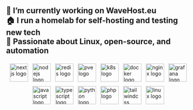 <h2 align="left">🔧 I’m currently working on WaveHost.eu<br>🏠 I run a homelab for self-hosting and testing new tech<br>🐧 Passionate about Linux, open-source, and automation</h4>

###
<div style="display: flex; justify-content: center; align-items: center; flex-wrap: wrap; gap: 12px;">
  <img src="https://cdn.jsdelivr.net/gh/devicons/devicon/icons/nextjs/nextjs-original.svg" height="50" alt="nextjs logo" />
  <img src="https://cdn.jsdelivr.net/gh/devicons/devicon/icons/nodejs/nodejs-original.svg" height="50" alt="nodejs logo" />
  <img src="https://cdn.jsdelivr.net/gh/devicons/devicon/icons/redis/redis-original.svg" height="50" alt="redis logo" />
  <img src="https://cdn.jsdelivr.net/gh/devicons/devicon/icons/proxmox/proxmox-original-wordmark.svg" height="50" alt="pve logo" />
  <img src="https://cdn.jsdelivr.net/gh/devicons/devicon/icons/kubernetes/kubernetes-original.svg" height="50" alt="k8s logo" />
  <img src="https://cdn.jsdelivr.net/gh/devicons/devicon/icons/docker/docker-original.svg" height="50" alt="docker logo" />
  <img src="https://cdn.jsdelivr.net/gh/devicons/devicon/icons/nginx/nginx-original.svg" height="50" alt="nginx logo" />
  <img src="https://cdn.jsdelivr.net/gh/devicons/devicon/icons/grafana/grafana-original.svg" height="50" alt="grafana logo" />
  <img src="https://cdn.jsdelivr.net/gh/devicons/devicon/icons/javascript/javascript-original.svg" height="50" alt="javascript logo" />
  <img src="https://cdn.jsdelivr.net/gh/devicons/devicon/icons/typescript/typescript-original.svg" height="50" alt="typescript logo" />
  <img src="https://cdn.jsdelivr.net/gh/devicons/devicon/icons/python/python-original.svg" height="50" alt="python logo" />
  <img src="https://cdn.jsdelivr.net/gh/devicons/devicon/icons/php/php-original.svg" height="50" alt="php logo" />
  <img src="https://cdn.jsdelivr.net/gh/devicons/devicon/icons/tailwindcss/tailwindcss-original.svg" height="50" alt="tailwindcss logo" />
  <img src="https://cdn.jsdelivr.net/gh/devicons/devicon/icons/linux/linux-original.svg" height="50" alt="linux logo" />
</div>
